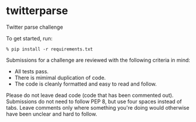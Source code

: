 # twitterparse
Twitter parse challenge

To get started, run:

    % pip install -r requirements.txt


Submissions for a challenge are reviewed with the following criteria in mind:

  * All tests pass.
  * There is mimimal duplication of code.
  * The code is cleanly formatted and easy to read and follow.


Please do not leave dead code (code that has been commented out).  Submissions do not
need to follow PEP 8, but use four spaces instead of tabs.  Leave comments only
where something you're doing would otherwise have been unclear and hard to follow.
